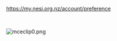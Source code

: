 <https://my.nesi.org.nz/account/preference>

 

![mceclip0.png](mkdocs/includes/images/mceclip0.png)

